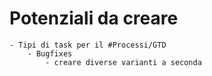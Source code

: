 # Potenziali da creare
	- Tipi di task per il #Processi/GTD
		- Bugfixes
			- creare diverse varianti a seconda